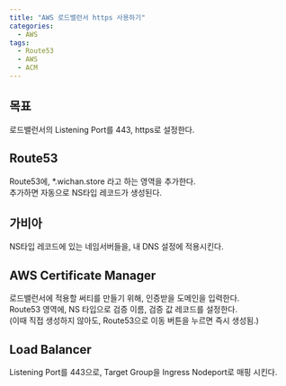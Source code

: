 ```yaml
---
title: "AWS 로드밸런서 https 사용하기"
categories: 
  - AWS
tags:
  - Route53
  - AWS
  - ACM
---
```


## 목표
로드밸런서의 Listening Port를 443, https로 설정한다.

## Route53
Route53에, *.wichan.store 라고 하는 영역을 추가한다.  
추가하면 자동으로 NS타입 레코드가 생성된다.  

## 가비아
NS타입 레코드에 있는 네임서버들을, 내 DNS 설정에 적용시킨다.  

## AWS Certificate Manager
로드밸런서에 적용할 써티를 만들기 위해, 인증받을 도메인을 입력한다.  
Route53 영역에, NS 타입으로 검증 이름, 검증 값 레코드를 설정한다.  
(이때 직접 생성하지 않아도, Route53으로 이동 버튼을 누르면 즉시 생성됨.)  

## Load Balancer
Listening Port를 443으로, Target Group을 Ingress Nodeport로 매핑 시킨다.  